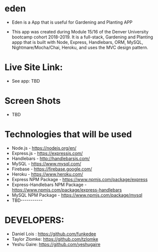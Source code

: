 # eden
 - Eden is a App that is useful for Gardening and Planting APP

 - This app was created during Module  15/16 of the Denver University  bootcamp cohort 2018-2019. It is a full-stack, Gardening and Planting appp that is built with Node, Express, Handlebars, ORM, MySQL, Nightmare/Mocha/Chai, Heroku, and uses the MVC design pattern.

# Live Site Link:
 - See app: TBD

# Screen Shots
 - TBD

# Technologies that will be used
 - Node.js - https://nodejs.org/en/
 - Express.js - https://expressjs.com/
 - Handlebars - http://handlebarsjs.com/
 - MySQL - https://www.mysql.com/
 - Firebase - https://firebase.google.com/
 - Heroku - https://www.heroku.com/
 - Express NPM Package - https://www.npmjs.com/package/express
 - Express-Handlebars NPM Package - https://www.npmjs.com/package/express-handlebars
 - MySQL NPM Package - https://www.npmjs.com/package/mysql
 - TBD-----------


# DEVELOPERS:
 - Daniel Lois : https://github.com/funkedee
 - Taylor Zlomke: https://github.com/tzlomke 
 - Yeshu Gaire: https://github.com/yeshugaire
